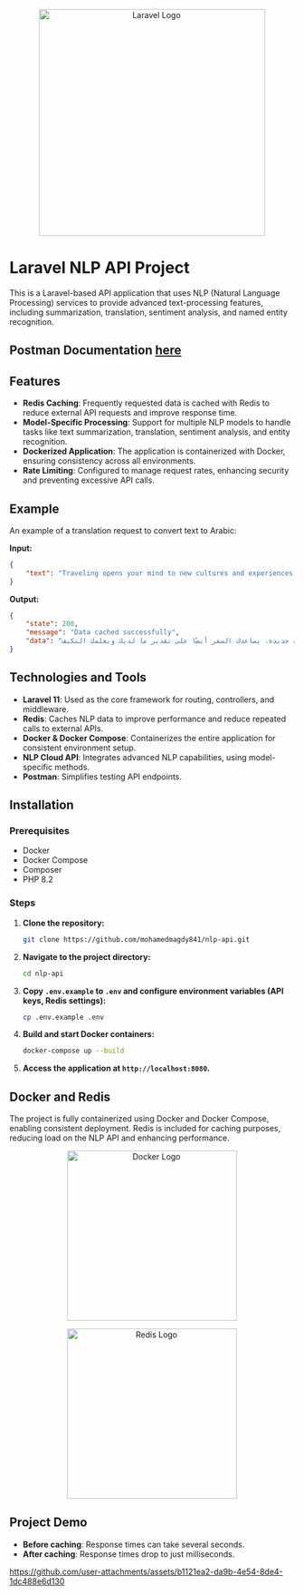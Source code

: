 <p align="center"><a href="https://laravel.com" target="_blank"><img src="https://raw.githubusercontent.com/laravel/art/master/logo-lockup/5%20SVG/2%20CMYK/1%20Full%20Color/laravel-logolockup-cmyk-red.svg" width="400" alt="Laravel Logo"></a></p>

# Laravel NLP API Project

This is a Laravel-based API application that uses NLP (Natural Language Processing) services to provide advanced text-processing features, including summarization, translation, sentiment analysis, and named entity recognition.

## Postman Documentation [here](https://documenter.getpostman.com/view/38857071/2sAY4vhhuT) 
## Features

- **Redis Caching**: Frequently requested data is cached with Redis to reduce external API requests and improve response time.
- **Model-Specific Processing**: Support for multiple NLP models to handle tasks like text summarization, translation, sentiment analysis, and entity recognition.
- **Dockerized Application**: The application is containerized with Docker, ensuring consistency across all environments.
- **Rate Limiting**: Configured to manage request rates, enhancing security and preventing excessive API calls.

## Example

An example of a translation request to convert text to Arabic:

**Input:**

```json
{
    "text": "Traveling opens your mind to new cultures and experiences. It allows you to meet people from different backgrounds, taste unique foods, and understand the world in a new way. Traveling also helps you appreciate what you have and teaches you to be adaptable."
}
```

**Output:**

```json
{
    "state": 200,
    "message": "Data cached successfully",
    "data": "السفر يفتح عقلك لثقافات وتجارب جديدة. يسمح لك بمقابلة أشخاص من خلفيات مختلفة ، وتذوق الأطعمة الفريدة ، وفهم العالم بطريقة جديدة. يساعدك السفر أيضًا على تقدير ما لديك ويعلمك التكيف."
}
```

## Technologies and Tools

- **Laravel 11**: Used as the core framework for routing, controllers, and middleware.
- **Redis**: Caches NLP data to improve performance and reduce repeated calls to external APIs.
- **Docker & Docker Compose**: Containerizes the entire application for consistent environment setup.
- **NLP Cloud API**: Integrates advanced NLP capabilities, using model-specific methods.
- **Postman**: Simplifies testing API endpoints.

## Installation

### Prerequisites

- Docker
- Docker Compose
- Composer
- PHP 8.2

### Steps

1. **Clone the repository:**

    ```bash
    git clone https://github.com/mohamedmagdy841/nlp-api.git
    ```

2. **Navigate to the project directory:**

    ```bash
    cd nlp-api
    ```

3. **Copy `.env.example` to `.env` and configure environment variables (API keys, Redis settings):**

    ```bash
    cp .env.example .env
    ```

4. **Build and start Docker containers:**

    ```bash
    docker-compose up --build
    ```

5. **Access the application at `http://localhost:8080`.**

## Docker and Redis

The project is fully containerized using Docker and Docker Compose, enabling consistent deployment. Redis is included for caching purposes, reducing load on the NLP API and enhancing performance.
<p align="center"><a href="https://www.docker.com" target="_blank"><img src="https://github.com/user-attachments/assets/b6fcf59c-9532-477b-a030-8e54d939d456" width="300" alt="Docker Logo"></a></p>
<p align="center"><a href="https://redis.io" target="_blank"><img src="https://github.com/user-attachments/assets/454b1985-6723-4448-a127-827c6b12a3c0" width="300" alt="Redis Logo"></a></p>

## Project Demo

- **Before caching**: Response times can take several seconds.
- **After caching**: Response times drop to just milliseconds.

https://github.com/user-attachments/assets/b1121ea2-da9b-4e54-8de4-1dc488e6d130

